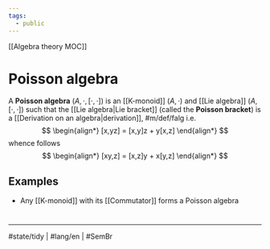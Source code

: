 ```yaml
---
tags:
  - public
---
```

[[Algebra theory MOC]]
# Poisson algebra

A **Poisson algebra** $(A, \cdot, [\cdot,\cdot])$ is an [[K-monoid]] $(A, \cdot)$ and [[Lie algebra]] $(A, [\cdot,\cdot])$ such that the [[Lie algebra|Lie bracket]] (called the **Poisson bracket**) is a [[Derivation on an algebra|derivation]], #m/def/falg  i.e.
$$
\begin{align*}
[x,yz] = [x,y]z + y[x,z]
\end{align*}
$$
whence follows
$$
\begin{align*}
[xy,z] =  [x,z]y + x[y,z]
\end{align*}
$$


## Examples

- Any [[K-monoid]] with its [[Commutator]] forms a Poisson algebra

#
---
#state/tidy | #lang/en | #SemBr
